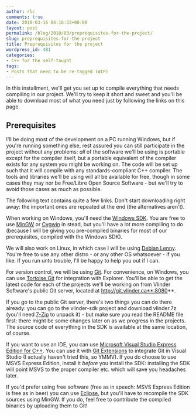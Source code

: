 ```yaml
---
author: rlc
comments: true
date: 2010-03-16 04:16:33+00:00
layout: post
permalink: /blog/2010/03/preprequisites-for-the-project/
slug: preprequisites-for-the-project
title: Preprequisites for the project
wordpress_id: 481
categories:
- C++ for the self-taught
tags:
- Posts that need to be re-tagged (WIP)
---
```


In this installment, we'll get you set up to compile everything that needs compiling in our project. We'll try to keep it short and sweet and you'll be able to download most of what you need just by following the links on this page.
<!--more-->


## Prerequisites

I'll be doing most of the development on a PC running Windows, but if you're running something else, rest assured you can still participate in the project without any problems: _all_ of the software we'll be using is portable except for the compiler itself, but a portable equivalent of the compiler exists for any system you might be working on. The code will be set up such that it will compile with any standards-compliant C++ compiler. The tools and libraries we'll be using will all be available for free, though in some cases they may nor be Free/Libre Open Source Software - but we'll try to avoid those cases as much as possible.

The following text contains quite a few links. Don't start downloading right away: the important ones are repeated at the end (the alternatives aren't).

When working on Windows, you'll need the [Windows SDK](http://www.microsoft.com/downloads/details.aspx?FamilyID=c17ba869-9671-4330-a63e-1fd44e0e2505&displaylang=en). You are free to use [MinGW](http://www.mingw.org/) or [Cygwin](http://cygwin.com) in stead, but you'll have a lot more compiling to do (because I will be giving you pre-compiled binaries for most of our prerequisites, compiled with the Windows SDK).

We will also work on Linux, in which case I will be using [Debian Lenny](http://debian.org). You're free to use any other distro - or any other OS whatsoever - if you like. If you run unto trouble, I'll be happy to help you out if I can.

For version control, we will be using [Git](http://git-scm.com/). For convenience, on Windows, you can use [Tortoise Git](http://code.google.com/p/tortoisegit/) for integration with Explorer. You'll be able to get the latest code for each of the projects we'll be working on from Vlinder Software's public Git server, located at http://git.vlinder.ca**:8080**.

If you go to the public Git server, there's two things you can do there already: you can go to the vlinder-sdk project and download vlinder.7z (you'll need [7-Zip](http://www.7-zip.org/) to unpack it) - but make sure you read the README file first: there might be some changes later on as we progress in the projects. The source code of everything in the SDK is available at the same location, of course.

If you want to use an IDE, you can use [Microsoft Visual Studio Express Edition for C++](http://www.microsoft.com/express/Downloads/#2008-Visual-CPP). You can use it with [Git Extensions](http://code.google.com/p/gitextensions/) to integrate Git in Visual Studio (I actually haven't tried this, so YMMV). If you do choose to use MSVS Express Edition, install it _before_ you install the SDK: installing the SDK will point MSVS to the proper compiler etc. which will save you headaches later.

If you'd prefer using free software (free as in speech: MSVS Express Edition is free as in beer) you can use [Eclipse](http://www.eclipse.org/downloads/moreinfo/c.php), but you'll have to recompile the SDK sources using MinGW. If you do, feel free to contribute the compiled binaries by uploading them to Git!
